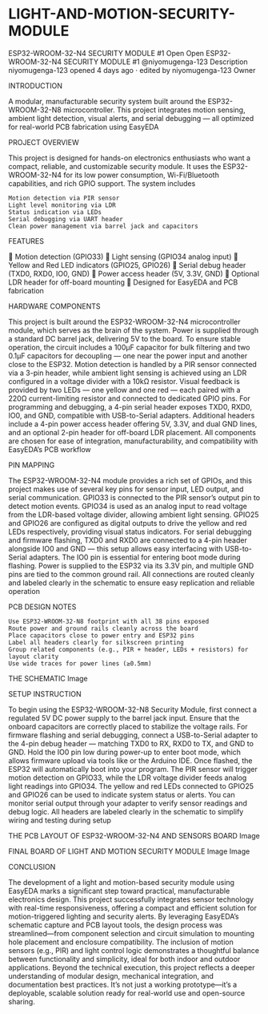 # LIGHT-AND-MOTION-SECURITY-MODULE
ESP32-WROOM-32-N4 SECURITY MODULE #1
Open
Open
ESP32-WROOM-32-N4 SECURITY MODULE
#1
@niyomugenga-123
Description
niyomugenga-123
opened 4 days ago · edited by niyomugenga-123
Owner

INTRODUCTION

A modular, manufacturable security system built around the ESP32-WROOM-32-N8 microcontroller. This project integrates motion sensing, ambient light detection, visual alerts, and serial debugging — all optimized for real-world PCB fabrication using EasyEDA

PROJECT OVERVIEW

This project is designed for hands-on electronics enthusiasts who want a compact, reliable, and customizable security module. It uses the ESP32-WROOM-32-N4 for its low power consumption, Wi-Fi/Bluetooth capabilities, and rich GPIO support. The system includes

    Motion detection via PIR sensor
    Light level monitoring via LDR
    Status indication via LEDs
    Serial debugging via UART header
    Clean power management via barrel jack and capacitors

FEATURES

🔹 Motion detection (GPIO33)
🔹 Light sensing (GPIO34 analog input)
🔹 Yellow and Red LED indicators (GPIO25, GPIO26)
🔹 Serial debug header (TXD0, RXD0, IO0, GND)
🔹 Power access header (5V, 3.3V, GND)
🔹 Optional LDR header for off-board mounting
🔹 Designed for EasyEDA and PCB fabrication

HARDWARE COMPONENTS

This project is built around the ESP32-WROOM-32-N4 microcontroller module, which serves as the brain of the system. Power is supplied through a standard DC barrel jack, delivering 5V to the board. To ensure stable operation, the circuit includes a 100µF capacitor for bulk filtering and two 0.1µF capacitors for decoupling — one near the power input and another close to the ESP32. Motion detection is handled by a PIR sensor connected via a 3-pin header, while ambient light sensing is achieved using an LDR configured in a voltage divider with a 10kΩ resistor. Visual feedback is provided by two LEDs — one yellow and one red — each paired with a 220Ω current-limiting resistor and connected to dedicated GPIO pins. For programming and debugging, a 4-pin serial header exposes TXD0, RXD0, IO0, and GND, compatible with USB-to-Serial adapters. Additional headers include a 4-pin power access header offering 5V, 3.3V, and dual GND lines, and an optional 2-pin header for off-board LDR placement. All components are chosen for ease of integration, manufacturability, and compatibility with EasyEDA’s PCB workflow

PIN MAPPING

The ESP32-WROOM-32-N4 module provides a rich set of GPIOs, and this project makes use of several key pins for sensor input, LED output, and serial communication. GPIO33 is connected to the PIR sensor’s output pin to detect motion events. GPIO34 is used as an analog input to read voltage from the LDR-based voltage divider, allowing ambient light sensing. GPIO25 and GPIO26 are configured as digital outputs to drive the yellow and red LEDs respectively, providing visual status indicators. For serial debugging and firmware flashing, TXD0 and RXD0 are connected to a 4-pin header alongside IO0 and GND — this setup allows easy interfacing with USB-to-Serial adapters. The IO0 pin is essential for entering boot mode during flashing. Power is supplied to the ESP32 via its 3.3V pin, and multiple GND pins are tied to the common ground rail. All connections are routed cleanly and labeled clearly in the schematic to ensure easy replication and reliable operation

PCB DESIGN NOTES

    Use ESP32-WROOM-32-N8 footprint with all 38 pins exposed
    Route power and ground rails cleanly across the board
    Place capacitors close to power entry and ESP32 pins
    Label all headers clearly for silkscreen printing
    Group related components (e.g., PIR + header, LEDs + resistors) for layout clarity
    Use wide traces for power lines (≥0.5mm)

THE SCHEMATIC
Image

SETUP INSTRUCTION

To begin using the ESP32-WROOM-32-N8 Security Module, first connect a regulated 5V DC power supply to the barrel jack input. Ensure that the onboard capacitors are correctly placed to stabilize the voltage rails. For firmware flashing and serial debugging, connect a USB-to-Serial adapter to the 4-pin debug header — matching TXD0 to RX, RXD0 to TX, and GND to GND. Hold the IO0 pin low during power-up to enter boot mode, which allows firmware upload via tools like or the Arduino IDE. Once flashed, the ESP32 will automatically boot into your program. The PIR sensor will trigger motion detection on GPIO33, while the LDR voltage divider feeds analog light readings into GPIO34. The yellow and red LEDs connected to GPIO25 and GPIO26 can be used to indicate system status or alerts. You can monitor serial output through your adapter to verify sensor readings and debug logic. All headers are labeled clearly in the schematic to simplify wiring and testing during setup

THE PCB LAYOUT OF ESP32-WROOM-32-N4 AND SENSORS BOARD
Image

FINAL BOARD OF LIGHT AND MOTION SECURITY MODULE
Image Image

CONCLUSION

The development of a light and motion-based security module using EasyEDA marks a significant step toward practical, manufacturable electronics design. This project successfully integrates sensor technology with real-time responsiveness, offering a compact and efficient solution for motion-triggered lighting and security alerts.
By leveraging EasyEDA’s schematic capture and PCB layout tools, the design process was streamlined—from component selection and circuit simulation to mounting hole placement and enclosure compatibility. The inclusion of motion sensors (e.g., PIR) and light control logic demonstrates a thoughtful balance between functionality and simplicity, ideal for both indoor and outdoor applications.
Beyond the technical execution, this project reflects a deeper understanding of modular design, mechanical integration, and documentation best practices. It’s not just a working prototype—it’s a deployable, scalable solution ready for real-world use and open-source sharing.
